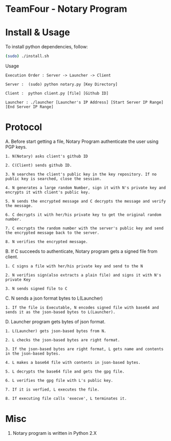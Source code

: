 # TeamFour - Notary Program

# Install & Usage    
    
To install python dependencies, follow:
    
```bash
(sudo) ./install.sh
```
Usage
    
    Execution Order : Server -> Launcher -> Client

    Server :  (sudo) python notary.py [Key Directory]
    
    Client :  python client.py [file] [Github ID]
    
    Launcher : ./launcher [Launcher's IP Address] [Start Server IP Range] [End Server IP Range]

# Protocol
A. Before start getting a file, Notary Program authenticate the user using PGP keys.

    1. N(Notary) asks client's github ID
    
    2. C(Client) sends github ID.
    
    3. N searches the client's public key in the key repository. If no public key is searched, close the session.
    
    4. N generates a large random Number, sign it with N's private key and encrypts it with client's public key.
    
    5. N sends the encrypted message and C decrypts the message and verify the message.
    
    6. C decrypts it with her/his private key to get the original random number.
    
    7. C encrypts the random number with the server's public key and send the encrypted message back to the server.
    
    8. N verifies the encrypted message.
        

B. If C succeeds to authenticate, Notary program gets a signed file from client.

    1. C signs a file with her/his private key and send to the N
        
    2. N verifies sign(also extracts a plain file) and signs it with N's private Key
    
    3. N sends signed file to C
    
C. N sends a json format bytes to L(Launcher)

    1. If the file is Executable, N encodes signed file with base64 and sends it as the json-based bytes to L(Launcher).    

D. Launcher program gets bytes of json format.

    1. L(Launcher) gets json-based bytes from N.

    2. L checks the json-based bytes are right format.

    3. If the json-based bytes are right format, L gets name and contents in the json-based bytes.

    4. L makes a base64 file with contents in json-based bytes.

    5. L decrypts the base64 file and gets the gpg file.

    6. L verifies the gpg file with L's public key.

    7. If it is verfied, L executes the file.

    8. If executing file calls 'execve', L terminates it.

# Misc

1. Notary program is written in Python 2.X

